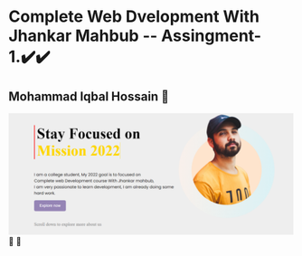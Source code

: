 

# Complete Web Dvelopment With Jhankar Mahbub -- Assingment-1.✔️✔️

## Mohammad Iqbal Hossain 👤

<img src="./images/pictures/assingment-img-readme.png"> 🤩 🤩

